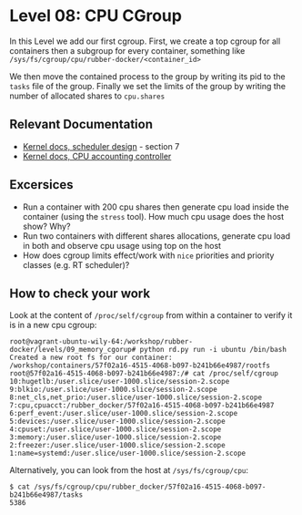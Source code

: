# Level 08: CPU CGroup

In this Level we add our first cgroup. First, we create a top cgroup for all containers then a subgroup for every container, something like `/sys/fs/cgroup/cpu/rubber-docker/<container_id>`

We then move the contained process to the group by writing its pid to the `tasks` file of the group. Finally we set the limits of the group by writing the number of allocated shares to `cpu.shares`

## Relevant Documentation
- [Kernel docs, scheduler design](https://www.kernel.org/doc/Documentation/scheduler/sched-design-CFS.txt) - section 7
- [Kernel docs, CPU accounting controller](https://www.kernel.org/doc/Documentation/cgroup-v1/cpuacct.txt)


## Excersices
- Run a container with 200 cpu shares then generate cpu load inside the container (using the `stress` tool). How much cpu usage does the host show? Why?
- Run two containers with different shares allocations, generate cpu load in both and observe cpu usage using top on the host
- How does cgroup limits effect/work with `nice` priorities and priority classes (e.g. RT scheduler)?

## How to check your work
Look at the content of `/proc/self/cgroup` from within a container to verify it is in a new cpu cgroup:
```
root@vagrant-ubuntu-wily-64:/workshop/rubber-docker/levels/09_memory_cgorup# python rd.py run -i ubuntu /bin/bash
Created a new root fs for our container: /workshop/containers/57f02a16-4515-4068-b097-b241b66e4987/rootfs
root@57f02a16-4515-4068-b097-b241b66e4987:/# cat /proc/self/cgroup
10:hugetlb:/user.slice/user-1000.slice/session-2.scope
9:blkio:/user.slice/user-1000.slice/session-2.scope
8:net_cls,net_prio:/user.slice/user-1000.slice/session-2.scope
7:cpu,cpuacct:/rubber_docker/57f02a16-4515-4068-b097-b241b66e4987
6:perf_event:/user.slice/user-1000.slice/session-2.scope
5:devices:/user.slice/user-1000.slice/session-2.scope
4:cpuset:/user.slice/user-1000.slice/session-2.scope
3:memory:/user.slice/user-1000.slice/session-2.scope
2:freezer:/user.slice/user-1000.slice/session-2.scope
1:name=systemd:/user.slice/user-1000.slice/session-2.scope
```

Alternatively, you can look from the host at `/sys/fs/cgroup/cpu`:
```
$ cat /sys/fs/cgroup/cpu/rubber_docker/57f02a16-4515-4068-b097-b241b66e4987/tasks
5386
```
